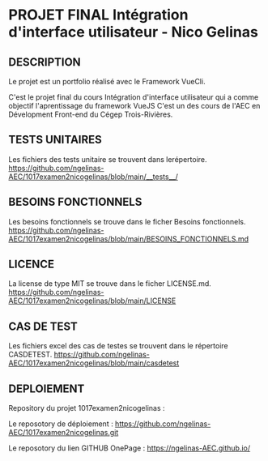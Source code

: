 # PROJET FINAL Intégration d'interface utilisateur - Nico Gelinas

## DESCRIPTION 

Le projet est un portfolio réalisé avec le Framework VueCli.

C'est le projet final du cours Intégration d'interface utilisateur qui a comme objectif l'aprentissage du framework VueJS
C'est un des cours de l'AEC en Dévelopment Front-end du Cégep Trois-Rivières.


## TESTS UNITAIRES

Les fichiers des tests unitaire se trouvent dans lerépertoire. 
https://github.com/ngelinas-AEC/1017examen2nicogelinas/blob/main/__tests__/


## BESOINS FONCTIONNELS

Les besoins fonctionnels se trouve dans le ficher Besoins fonctionnels.
https://github.com/ngelinas-AEC/1017examen2nicogelinas/blob/main/BESOINS_FONCTIONNELS.md


## LICENCE

La license de type MIT se trouve dans le ficher LICENSE.md.
https://github.com/ngelinas-AEC/1017examen2nicogelinas/blob/main/LICENSE


## CAS DE TEST

Les fichiers excel des cas de testes se trouvent dans le répertoire CASDETEST.
https://github.com/ngelinas-AEC/1017examen2nicogelinas/blob/main/casdetest


## DEPLOIEMENT

Repository du projet 1017examen2nicogelinas :

Le reposotory de déploiement : 
https://github.com/ngelinas-AEC/1017examen2nicogelinas.git

Le reposotory du lien GITHUB OnePage : 
https://ngelinas-AEC.github.io/

